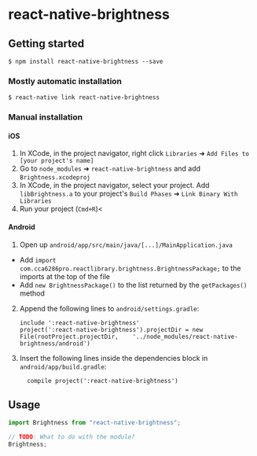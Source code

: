 # react-native-brightness

## Getting started

`$ npm install react-native-brightness --save`

### Mostly automatic installation

`$ react-native link react-native-brightness`

### Manual installation

#### iOS

1. In XCode, in the project navigator, right click `Libraries` ➜ `Add Files to [your project's name]`
2. Go to `node_modules` ➜ `react-native-brightness` and add `Brightness.xcodeproj`
3. In XCode, in the project navigator, select your project. Add `libBrightness.a` to your project's `Build Phases` ➜ `Link Binary With Libraries`
4. Run your project (`Cmd+R`)<

#### Android

1. Open up `android/app/src/main/java/[...]/MainApplication.java`

- Add `import com.cca6286pro.reactlibrary.brightness.BrightnessPackage;` to the imports at the top of the file
- Add `new BrightnessPackage()` to the list returned by the `getPackages()` method

2. Append the following lines to `android/settings.gradle`:
   ```
   include ':react-native-brightness'
   project(':react-native-brightness').projectDir = new File(rootProject.projectDir, 	'../node_modules/react-native-brightness/android')
   ```
3. Insert the following lines inside the dependencies block in `android/app/build.gradle`:
   ```
     compile project(':react-native-brightness')
   ```

## Usage

```javascript
import Brightness from "react-native-brightness";

// TODO: What to do with the module?
Brightness;
```
